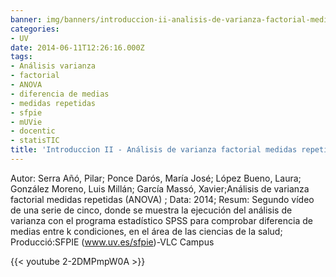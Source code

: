 ```yaml
---
banner: img/banners/introduccion-ii-analisis-de-varianza-factorial-medidas-repetidas-anova.jpg
categories:
- UV
date: 2014-06-11T12:26:16.000Z
tags:
- Análisis varianza
- factorial
- ANOVA
- diferencia de medias
- medidas repetidas
- sfpie
- mUVie
- docentic
- statisTIC
title: 'Introduccion II - Análisis de varianza factorial medidas repetidas (ANOVA)'
---
```


Autor: Serra Añó, Pilar; Ponce Darós, María José; López Bueno, Laura; González Moreno, Luis Millán; García Massó, Xavier;Análisis de varianza factorial medidas repetidas (ANOVA) ; Data: 2014; Resum: Segundo vídeo de una serie de cinco, donde se muestra la ejecución del análisis de varianza con el programa estadístico SPSS para comprobar diferencia de medias entre k condiciones, en el área de las ciencias de la salud; Producció:SFPIE (www.uv.es/sfpie)-VLC Campus 

{{< youtube 2-2DMPmpW0A >}}
